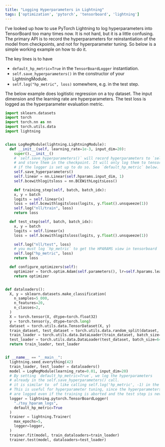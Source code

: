 ```yaml
---
title: "Logging Hyperparameters in Lightning"
tags: ['optimization', 'pytorch', 'tensorboard', 'lightning']
---
```


I've looked up how to use PyTorch Lightning to log hyperparameters into TensorBoard too many times now.
It is not hard, but it is a little confusing.
The primary API is to record the hyperparameters for reinstantiation of the model from checkpoints, and not for hyperparameter tuning.
So below is a simple working example on how to do it.

The key lines is to have 
- `default_hp_metric=True` in the `TensorBoardLogger` instantiation.
- `self.save_hyperparameters()` in the constructor of your LightningModule.
- `self.log("hp_metric", loss)` somewhere, e.g. in the test step.

The below example does logitistic regression on a toy dataset.
The input dimension and the learning rate are hyperparameters.
The test loss is logged as the hyperparameter evaluation metric.

```python
import sklearn.datasets
import torch
import torch.nn as nn
import torch.utils.data
import lightning


class LogRegModule(lightning.LightningModule):
  def __init__(self, learning_rate=1e-3, input_dim=20):
    super().__init__()
    # `self.save_hyperparameters()` will record hyperparameters to `self.hparams`
    # and store them in the checkpoint. It will only log them to tensorboard 
    # if the logger is set up to do so. See `default_hp_metric` below.
    self.save_hyperparameters()
    self.linear = nn.Linear(self.hparams.input_dim, 1)
    self.bcewithlogitsloss = nn.BCEWithLogitsLoss()

    def training_step(self, batch, batch_idx):
    x, y = batch
    logits = self.linear(x)
    loss = self.bcewithlogitsloss(logits, y.float().unsqueeze(1))
    self.log("nll/train", loss)
    return loss

  def test_step(self, batch, batch_idx):
    x, y = batch
    logits = self.linear(x)
    loss = self.bcewithlogitsloss(logits, y.float().unsqueeze(1))

    self.log("nll/test", loss)
    # you must log `hp_metric` to get the HPARAMS view in tensorboard
    self.log("hp_metric", loss)
    return loss

  def configure_optimizers(self):
    optimizer = torch.optim.Adam(self.parameters(), lr=self.hparams.learning_rate)
    return optimizer


def dataloaders():
  X, y = sklearn.datasets.make_classification(
    n_samples=5_000,
    n_features=20,
    n_classes=2,
  )
  X = torch.tensor(X, dtype=torch.float32)
  y = torch.tensor(y, dtype=torch.long)
  dataset = torch.utils.data.TensorDataset(X, y)
  train_dataset, test_dataset = torch.utils.data.random_split(dataset, [0.8, 0.2])
  train_loader = torch.utils.data.DataLoader(train_dataset, batch_size=64, shuffle=True, num_workers=2)
  test_loader = torch.utils.data.DataLoader(test_dataset, batch_size=64, num_workers=2)
  return train_loader, test_loader


if __name__ == "__main__":
  lightning.seed_everything(42) 
  train_loader, test_loader = dataloaders()
  model = LogRegModule(learning_rate=0.01, input_dim=20)
  # By setting `default_hp_metric=True`, we log the hyperparameters
  # already in the self.save_hyperparameters() call.
  # it is similar to  of like calling self.log('hp_metric', -1) in the constructor.
  # This is useful for hyperparameter tuning, since the hyperparameters
  # are logged even if the training is aborted and the test step is never reached.  
  logger = lightning.pytorch.TensorBoardLogger(
    "./toy_hparam_logs",
    default_hp_metric=True 
  )
  trainer = lightning.Trainer(
    max_epochs=5,
    logger=logger,
  )
  trainer.fit(model, train_dataloaders=train_loader)
  trainer.test(model, dataloaders=test_loader)
```